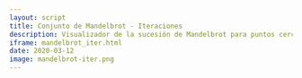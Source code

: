 ```yaml
---
layout: script
title: Conjunto de Mandelbrot - Iteraciones
description: Visualizador de la sucesión de Mandelbrot para puntos cercanos a 0. Cualquier sucesión que pase por fuera de la circunferencia roja (centro 0, radio 2) diverge. Los puntos cuya serie de Mandelbrot converge pertenecen al conjunto de Mandelbrot.
iframe: mandelbrot_iter.html
date: 2020-03-12
image: mandelbrot-iter.png
---
```

